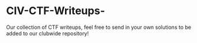 # CIV-CTF-Writeups-
Our collection of CTF writeups, feel free to send in your own solutions to be added to our clubwide repository!
